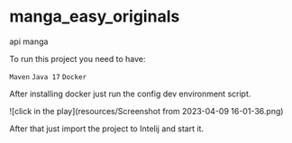 # manga_easy_originals
api manga

To run this project you need to have:

`Maven`
`Java 17`
`Docker`

After installing docker just run the config dev environment script.

![click in the play](resources/Screenshot from 2023-04-09 16-01-36.png)

After that just import the project to Intelij and start it.
